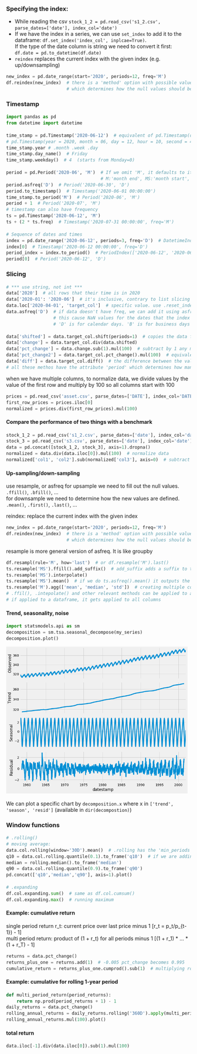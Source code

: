 ### Specifying the index:
- While reading the csv `stock_1_2 = pd.read_csv('s1_2.csv', parse_dates=['date'], index_col='date')`
- If we have the index in a series, we can use `set_index` to add it to the dataframe: `df.set_index('index_col', inplcae=True)`.  
If the type of the date column is string we need to convert it first: `df.date = pd.to_datetime(df.date)`
- `reindex` replaces the current index with the given index (e.g. up/downsampling)
```python
new_index = pd.date_range(start='2020', periods=12, freq='M')
df.reindex(new_index)  # there is a 'method' option with possible values {None, ‘backfill’/’bfill’, ‘pad’/’ffill’, ‘nearest’}
                       # which determines how the null values should be treated (default None, i.e. don't change them)
```
### Timestamp
```python
import pandas as pd
from datetime import datetime

time_stamp = pd.Timestamp('2020-06-12')  # equivalent of pd.Timestamp(datetime(2020, 06, 12))
# pd.Timestamp(year = 2020, month = 06, day = 12, hour = 10, second = 49, tz = 'US/Central') 
time_stamp.year # .month .week .day
time_stamp.day_name()  # Friday
time_stamp.weekday()  # 4  (starts from Monday=0)

period = pd.Period('2020-06', 'M')  # If we omit 'M', it defaults to it. The defaul frequency for '2020-06-01' is day
                                    # M:'month end', MS:'month start', BM: 'business month end', BMS: 'business month start'
period.asfreq('D')  # Period('2020-06-30', 'D')
period.to_timestamp()  # Timestamp('2020-06-01 00:00:00')
time_stamp.to_period('M')  # Period('2020-06', 'M')
period + 1  # Period('2020-07', 'M')
# timestamp can also have frequency
ts = pd.Timestamp('2020-06-12', 'M')
ts + (2 * ts.freq)  # Timestamp('2020-07-31 00:00:00', freq='M')

# Sequence of dates and times
index = pd.date_range('2020-06-12', periods=3, freq='D')  # DatetimeIndex(['2020-06-12', '2020-06-13', '2020-06-14'], dtype='datetime64[ns]', freq='D')
index[0]  # Timestamp('2020-06-12 00:00:00', freq='D')
period_index = index.to_period()  # PeriodIndex(['2020-06-12', '2020-06-13', '2020-06-14'], dtype='period[D]', freq='D')
period[0]  # Period('2020-06-12', 'D')
```

### Slicing
```python
# *** use string, not int ***
data['2020']  # all rows that their time is in 2020
data['2020-01': '2020-06']  # it's inclusive, contrary to list slicing which is not inclusive from the right
data.loc['2020-04-01', 'target_col']  # specific value. use .reset_index(drop=True) to select column with the default numerical index
data.asfreq('D')  # if data doesn't have freq, we can add it using asfreq().
                  # this cause NaN values for the dates that the index doesn't cover
                  # 'D' is for calendar days. 'B' is for business days

data['shifted'] = data.target_col.shift(periods=1)  # copies the data from previous line (periods=1 is default)
data['change'] = data.target_col.div(data.shifted)
data['pct_change'] = data.change.sub(1).mul(100)  # subtract by 1 any multiply by 100. e.g. if change is 1.1, this means 10% increase.
data['pct_change2'] = data.target_col.pct_change().mul(100)  # equivalent of previous operations
data['diff'] = data.target_col.diff()  # the difference between the value of the cell in the current row and its value in the previous row
# all these methos have the attribute 'period' which determines how many lines back or forward to look.
```
when we have multiple columns, to normalize data, we divide values by the value of the first row and multiply by 100
so all columns start with 100
```python
prices = pd.read_csv('asset.csv', parse_dates=['DATE'], index_col='DATE')
first_row_prices = prices.iloc[0]
normalized = prices.div(first_row_prices).mul(100)
```
#### Compare the performance of two things with a benchmark
```python
stock_1_2 = pd.read_csv('s1_2.csv', parse_dates=['date'], index_col='date')
stock_3 = pd.read_csv('s3.csv', parse_dates=['date'], index_col='date')
data = pd.concat([stock_1_2, stock_3], axis=1).dropna()
normalized = data.div(data.iloc[0]).mul(100)  # normalize data
normalized['col1', 'col2'].sub(normalized['col3'], axis=0)  # subtract col3 from the two columns
```
#### Up-sampling/down-sampling
use resample, or asfreq
for upsample we need to fill out the null values. `.ffill()`, `.bfill()`, ...  
for downsample we need to determine how the new values are defined. `.mean()`, `.first()`, `.last()`, ...  
  
reindex: replace the current index with the given index
```python
new_index = pd.date_range(start='2020', periods=12, freq='M')
df.reindex(new_index)  # there is a 'method' option with possible values {None, ‘backfill’/’bfill’, ‘pad’/’ffill’, ‘nearest’}
                       # which determines how the null values should be treated (default None, i.e. don't change them)
```
resample is more general version of asfreq. It is like groupby 
```python
df.resampl(rule='M', how='last')  # or df.resample('M').last()
ts.resample('MS').ffill().add_suffix()  # add_suffix adds a suffix to the column name
ts.resample('MS').interpolate()
ts.resample('MS').mean()  # if we do ts.asfreq().mean() it outputs the mean of the whole column, not week-by-week as in resample('W')
ts.resample('M').agg(['mean', 'median', 'std'])  # creating multiple columns for different measures
# .ffil(), .intepolate() and other relevant methods can be applied to any time series data, we don't have to use resample() first.
# if applied to a dataframe, it gets applied to all columns
```
#### Trend, seasonality, noise
```python
import statsmodels.api as sm
decomposition = sm.tsa.seasonal_decompose(my_series)
decomposition.plot()
```
![decomposition](../Media/decomposition.png)

We can plot a specific chart by `decomposition.x` where x in `['trend', 'season', 'resid']` (available in `dir(decompostion)`)

### Window functions 
```python
# .rolling()
# moving average:
data.col.rolling(window='30D').mean()  # .rolling has the 'min_periods' option: Minimum number of observations in window required to have a value
q10 = data.col.rolling.quantile(0.1).to_frame('q10')  # if we are adding to a df, we don't need the to_frame() call (e.g. data['q10'] = ...
median = rolling.median().to_frame('median')
q90 = data.col.rolling.quantile(0.9).to_frame('q90')
pd.concat(['q10','median','q90'], axis=1).plot()

# .expanding 
df.col.expanding.sum()  # same as df.col.cumsum()
df.col.expanding.max()  # running maximum
```

#### Example: cumulative return
single period return r_t: current price over last price minus 1 [r_t = p_t/p_{t-1}) - 1]  
multi period return: product of (1 + r_t) for all  periods minus 1 [(1 + r_1) * ... * (1 + r_T) - 1]
```python
returns = data.pct_change()
returns_plus_one = returns.add(1)  # -0.005 pct_change becomes 0.995 
cumulative_return = returns_plus_one.cumprod().sub(1)  # multiplying rows up to the current row
```
#### Example: cumulative for rolling 1-year period
```python
def multi_period_return(period_returns):
    return np.prod(period_returns + 1) - 1
daily_returns = data.pct_change()
rolling_annual_returns = daily_returns.rolling('360D').apply(multi_period_return)
rolling_annual_returns.mul(100).plot()
```
#### total return
```python
data.iloc[-1].div(data.iloc[0]).sub(1).mul(100)
```
